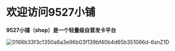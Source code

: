 # 欢迎访问9527小铺


**9527小铺（shop）是一个轻量级自营发卡平台**


![0166b33f3c1350a6a3e96b03f139bf40b4d65b351066d-6snZ1D](https://user-images.githubusercontent.com/36355307/113797004-00829580-9783-11eb-84a3-93d305c05683.jpg)

